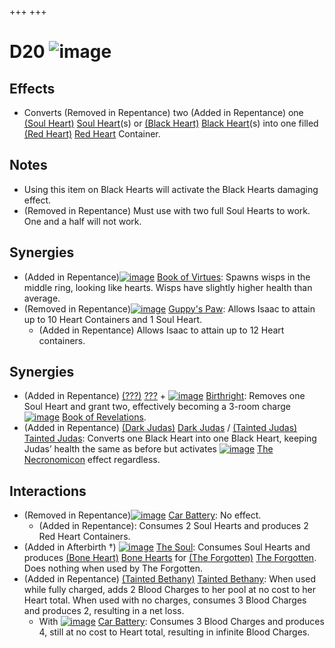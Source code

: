 +++
+++

 # D20 ![image](/image/D20.png) 


Effects
---------


* Converts (Removed in Repentance) two (Added in Repentance) one [(Soul Heart)](/wiki/Soul_Heart "Soul Heart") [Soul Heart](/wiki/Soul_Heart "Soul Heart")(s) or [(Black Heart)](/wiki/Black_Heart "Black Heart") [Black Heart](/wiki/Black_Heart "Black Heart")(s) into one filled [(Red Heart)](/wiki/Red_Heart "Red Heart") [Red Heart](/wiki/Red_Heart "Red Heart") Container.


Notes
-------


* Using this item on Black Hearts will activate the Black Hearts damaging effect.
* (Removed in Repentance) Must use with two full Soul Hearts to work. One and a half will not work.


Synergies
-----------


* (Added in Repentance)[![image](/image/Book_of_Virtues.png)](/wiki/Book_of_Virtues "Book of Virtues") [Book of Virtues](/wiki/Book_of_Virtues "Book of Virtues"): Spawns wisps in the middle ring, looking like hearts. Wisps have slightly higher health than average.
* (Removed in Repentance)[![image](/image/Guppy%27s_Paw.png)](/wiki/Guppy%27s_Paw "Guppy's Paw") [Guppy's Paw](/wiki/Guppy%27s_Paw "Guppy's Paw"): Allows Isaac to attain up to 10 Heart Containers and 1 Soul Heart.
	+ (Added in Repentance) Allows Isaac to attain up to 12 Heart containers.


Synergies
-----------


* (Added in Repentance)  [(???)](/wiki/%3F%3F%3F_(Character) "???") [???](/wiki/%3F%3F%3F_(Character) "??? (Character)") + [![image](/image/Birthright.png)](/wiki/Birthright "Birthright") [Birthright](/wiki/Birthright "Birthright"): Removes one Soul Heart and grant two, effectively becoming a 3-room charge [![image](/image/Book_of_Revelations.png)](/wiki/Book_of_Revelations "Book of Revelations") [Book of Revelations](/wiki/Book_of_Revelations "Book of Revelations").
* (Added in Repentance)  [(Dark Judas)](/wiki/Dark_Judas "Dark Judas") [Dark Judas](/wiki/Dark_Judas "Dark Judas") /  [(Tainted Judas)](/wiki/Tainted_Judas "Tainted Judas") [Tainted Judas](/wiki/Tainted_Judas "Tainted Judas"): Converts one Black Heart into one Black Heart, keeping Judas’ health the same as before but activates [![image](/image/The_Necronomicon.png)](/wiki/The_Necronomicon "The Necronomicon") [The Necronomicon](/wiki/The_Necronomicon "The Necronomicon") effect regardless.


Interactions
--------------


* (Removed in Repentance)[![image](/image/Car_Battery.png)](/wiki/Car_Battery "Car Battery") [Car Battery](/wiki/Car_Battery "Car Battery"): No effect.
	+ (Added in Repentance): Consumes 2 Soul Hearts and produces 2 Red Heart Containers.
* (Added in Afterbirth †)  [![image](/image/The_Soul.png)](/wiki/The_Soul_(Character) "The Soul") [The Soul](/wiki/The_Soul_(Character) "The Soul (Character)"): Consumes Soul Hearts and produces [(Bone Heart)](/wiki/Bone_Heart "Bone Heart") [Bone Hearts](/wiki/Bone_Heart "Bone Heart") for  [(The Forgotten)](/wiki/The_Forgotten "The Forgotten") [The Forgotten](/wiki/The_Forgotten "The Forgotten"). Does nothing when used by The Forgotten.
* (Added in Repentance) [(Tainted Bethany)](/wiki/Tainted_Bethany "Tainted Bethany") [Tainted Bethany](/wiki/Tainted_Bethany "Tainted Bethany"): When used while fully charged, adds 2 Blood Charges to her pool at no cost to her Heart total. When used with no charges, consumes 3 Blood Charges and produces 2, resulting in a net loss.
	+ With [![image](/image/Car_Battery.png)](/wiki/Car_Battery "Car Battery") [Car Battery](/wiki/Car_Battery "Car Battery"): Consumes 3 Blood Charges and produces 4, still at no cost to Heart total, resulting in infinite Blood Charges.


